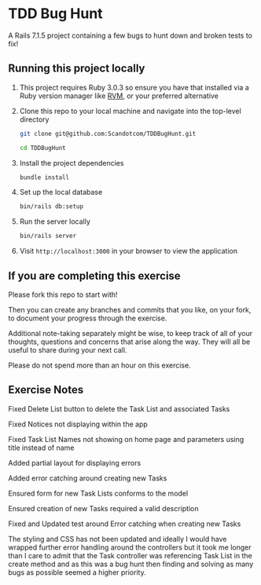 # TDD Bug Hunt

A Rails 7.1.5 project containing a few bugs to hunt down and broken tests to fix!

## Running this project locally

1. This project requires Ruby 3.0.3 so ensure you have that installed via a Ruby version manager like [RVM](https://rvm.io/), or your preferred alternative
2. Clone this repo to your local machine and navigate into the top-level directory

   ```bash
   git clone git@github.com:Scandotcom/TDDBugHunt.git

   cd TDDBugHunt
   ```

3. Install the project dependencies
   ```bash
   bundle install
   ```
4. Set up the local database
   ```bash
   bin/rails db:setup
   ```
5. Run the server locally
   ```bash
   bin/rails server
   ```
6. Visit `http://localhost:3000` in your browser to view the application

## If you are completing this exercise

Please fork this repo to start with!

Then you can create any branches and commits that you like, on your fork, to document your progress through the exercise.

Additional note-taking separately might be wise, to keep track of all of your thoughts, questions and concerns that arise along the way. They will all be useful to share during your next call.

Please do not spend more than an hour on this exercise.

## Exercise Notes

Fixed Delete List button to delete the Task List and associated Tasks

Fixed Notices not displaying within the app

Fixed Task List Names not showing on home page and parameters using title instead of name

Added partial layout for displaying errors

Added error catching around creating new Tasks

Ensured form for new Task Lists conforms to the model

Ensured creation of new Tasks required a valid description

Fixed and Updated test around Error catching when creating new Tasks


The styling and CSS has not been updated and ideally I would have wrapped further error handling around the controllers but it took me longer than I care to admit that the Task controller was referencing Task List in the create method and as this was a bug hunt then finding and solving as many bugs as possible seemed a higher priority.
